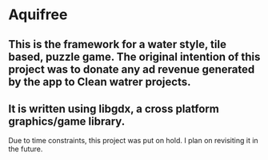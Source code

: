# Aquifree
This is the framework for a water style, tile based, puzzle game. The original intention of this project was to donate any ad revenue generated by the app to Clean watrer projects.
---
It is written using libgdx, a cross platform graphics/game library.
---
Due to time constraints, this project was put on hold. I plan on revisiting it in the future.
